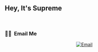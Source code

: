 <h2>Hey, It's Supreme</h2>

<br/> <h3> 🤝🏻 &nbsp;Email Me </h3>

<p align="center">
<a href="mailto:paudsu01@luther.edu"><img alt="Email" src="https://img.shields.io/badge/Gmail-D14836?style=for-the-badge&logo=gmail&logoColor=white"></a>
</p>

